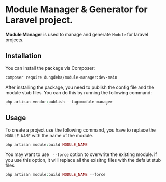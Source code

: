 # Module Manager & Generator for Laravel project.

**Module Manager** is used to manage and generate `Module` for laravel projects.

## Installation

You can install the package via Composer:

```bash
composer require dungdeha/module-manager:dev-main
```

After installing the package, you need to publish the config file and the module stub files. You can do this by running the following command:

```php
php artisan vendor:publish --tag=module-manager
```


## Usage

To create a project use the following command, you have to replace the `MODULE_NAME` with the name of the module. 

```php
php artisan module:build MODULE_NAME
```

You may want to use ` --force` option to overwrite the existing module. if you use this option, it will replace all the exisitng files with the defalut stub files.


```php
php artisan module:build MODULE_NAME --force
```